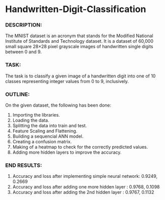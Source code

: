 # Handwritten-Digit-Classification
 ### DESCRIPTION:
 The MNIST dataset is an acronym that stands for the Modified National Institute of Standards and Technology dataset.
 It is a dataset of 60,000 small square 28×28 pixel grayscale images of handwritten single digits between 0 and 9.
 
 
 ### TASK:
 The task is to classify a given image of a handwritten digit into one of 10 classes representing integer values from 0 to 9, inclusively.
 
 
 ### OUTLINE:
 On the given dataset, the following has been done:
 1. Importing the libraries.
 2. Loading the data.
 3. Splitting the data into train and test.
 4. Feature Scaling and Flattening.
 5. Building a sequencial ANN model.
 6. Creating a confusion matrix.
 7. Making of a heatmap to check for the correctly predicted values.
 8. Adding more hidden layers to improve the accuracy.
 
 
### END RESULTS:
1. Accuracy and loss after implementing simple neural network: 0.9249, 0.2669
2. Accuracy and loss after adding one more hidden layer : 0.9768, 0.1098
3. Accuracy and loss after adding the 2nd hidden layer : 0.9767, 0.1132

